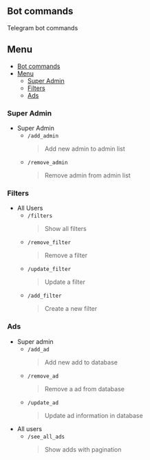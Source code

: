 ## Bot commands
Telegram bot commands

## Menu
<!-- TOC -->
  * [Bot commands](#bot-commands)
  * [Menu](#menu)
    * [Super Admin](#super-admin)
    * [Filters](#filters)
    * [Ads](#ads)
<!-- TOC -->

### Super Admin
- Super Admin
  - `/add_admin`
    > Add new admin to admin list
  - `/remove_admin`
    > Remove admin from admin list

### Filters
- All Users
  - `/filters`
    > Show all filters
  - `/remove_filter`
    > Remove a filter
  - `/update_filter`
    > Update a filter
  - `/add_filter`
    > Create a new filter

### Ads
- Super admin
  - `/add_ad`
    > Add new add to database 
  - `/remove_ad`
    > Remove a ad from database
  - `/update_ad`
    > Update ad information in database
- All users
  - `/see_all_ads`
    > Show adds with pagination